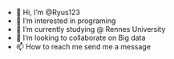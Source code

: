 - 👋 Hi, I’m @Ryus123
- 👀 I’m interested in programing
- 🌱 I’m currently studying @ Rennes University
- 💞️ I’m looking to collaborate on Big data
- 📫 How to reach me send me a message 

<!---
Ryus123/Ryus123 is a ✨ special ✨ repository because its `README.md` (this file) appears on your GitHub profile.
You can click the Preview link to take a look at your changes.
--->
